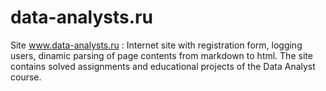 # data-analysts.ru
Site www.data-analysts.ru : Internet site with registration form, logging users, dinamic parsing  of page contents from markdown to html. The site contains solved assignments  and educational projects of the Data Analyst course.
